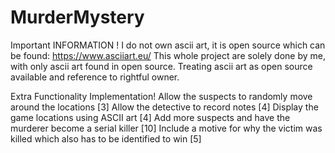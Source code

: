 # MurderMystery

Important INFORMATION !
I do not own ascii art, it is open source which can be found: https://www.asciiart.eu/
This whole project are solely done by me, with only ascii art found in open source. 
Treating ascii art as open source available and reference to rightful owner.

Extra Functionality Implementation!
Allow the suspects to randomly move around the locations [3]
Allow the detective to record notes [4]
Display the game locations using ASCII art [4]
Add more suspects and have the murderer become a serial killer [10]
Include a motive for why the victim was killed which also has to be identified to win [5]
